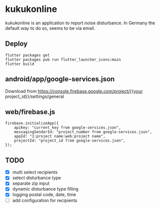 # kukukonline

kukukonline is an application to report noise disturbance.
In Germany the default way to do so, seems to be via email.

## Deploy

``` shell script
flutter packages get
flutter packages pub run flutter_launcher_icons:main
flutter build
```

## android/app/google-services.json

Download from https://console.firebase.google.com/project/{{your project_id}}/settings/general

## web/firebase.js

```
firebase.initializeApp({
    apiKey: "current_key from google-services.json",
    messagingSenderId: "project_number from google-services.json",
    appId: "1:project name:web:project name",
    projectId: "project_id from google-services.json",
});
```

## TODO

- [x] multi select recipients
- [x] select disturbance type
- [x] separate zip input
- [x] dynamic disturbance type filling
- [x] logging postal code, date, time
- [ ] add configuration for recipients
